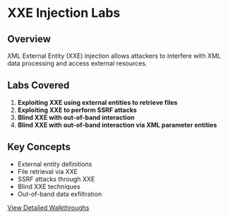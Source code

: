 # XXE Injection Labs

## Overview
XML External Entity (XXE) injection allows attackers to interfere with XML data processing and access external resources.

## Labs Covered

1. **Exploiting XXE using external entities to retrieve files**
2. **Exploiting XXE to perform SSRF attacks**
3. **Blind XXE with out-of-band interaction**
4. **Blind XXE with out-of-band interaction via XML parameter entities**

## Key Concepts
- External entity definitions
- File retrieval via XXE
- SSRF attacks through XXE
- Blind XXE techniques
- Out-of-band data exfiltration

[View Detailed Walkthroughs](./Lab-Walkthroughs.md)
